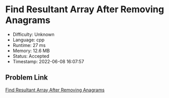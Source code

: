 # Find Resultant Array After Removing Anagrams

- Difficulty: Unknown
- Language: cpp
- Runtime: 27 ms
- Memory: 12.6 MB
- Status: Accepted
- Timestamp: 2022-06-08 16:07:57

## Problem Link
[Find Resultant Array After Removing Anagrams](https://leetcode.com/problems/find-resultant-array-after-removing-anagrams)


